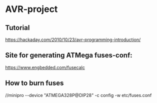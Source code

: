 # AVR-project

## Tutorial
https://hackaday.com/2010/10/23/avr-programming-introduction/

## Site for generating ATMega fuses-conf:
https://www.engbedded.com/fusecalc

## How to burn fuses
//minipro --device "ATMEGA328P@DIP28" -c config -w etc/fuses.conf

